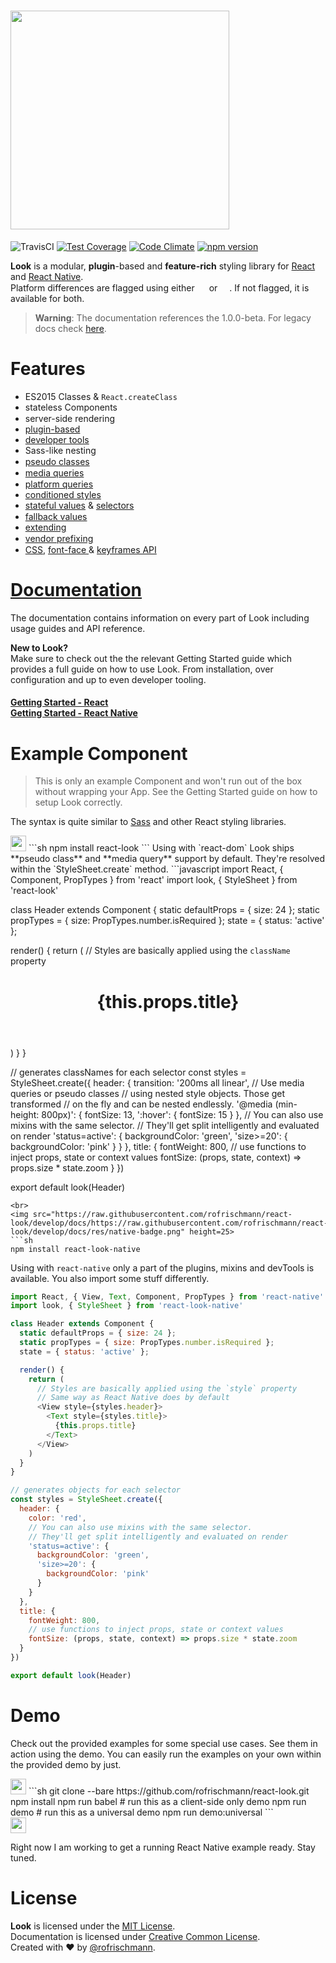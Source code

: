 <h1><img src="https://raw.githubusercontent.com/rofrischmann/react-look/develop/docs/res/logo.png" width=350></h1>

![TravisCI](https://travis-ci.org/rofrischmann/react-look.svg?branch=develop) [![Test Coverage](https://codeclimate.com/github/rofrischmann/react-look/badges/coverage.svg)](https://codeclimate.com/github/rofrischmann/react-look/coverage) [![Code Climate](https://codeclimate.com/github/rofrischmann/react-look/badges/gpa.svg)](https://codeclimate.com/github/rofrischmann/react-look)
[![npm version](https://badge.fury.io/js/react-look.svg)](http://badge.fury.io/js/react-look)

**Look** is a modular, **plugin**-based and **feature-rich** styling library for [React](https://facebook.github.io/react/) and [React Native](https://facebook.github.io/react-native/). <br>
Platform differences are flagged using either <img src="https://raw.githubusercontent.com/rofrischmann/react-look/develop/docs/https://raw.githubusercontent.com/rofrischmann/react-look/develop/docs/res/dom-badge.png" height=15> or <img src="https://raw.githubusercontent.com/rofrischmann/react-look/develop/docs/https://raw.githubusercontent.com/rofrischmann/react-look/develop/docs/res/native-badge.png" height=15>. If not flagged, it is available for both.
> **Warning**: The documentation references the 1.0.0-beta. For legacy docs check [here](https://github.com/rofrischmann/react-look/tree/9a7261b16f9a06e8cd7e64773d19714fd4181219).

# Features
- ES2015 Classes & `React.createClass`
- stateless Components
- server-side rendering <img src="https://raw.githubusercontent.com/rofrischmann/react-look/develop/docs/https://raw.githubusercontent.com/rofrischmann/react-look/develop/docs/res/dom-badge.png" height=15>
- [plugin-based](docs/Plugins.md)
- [developer tools](docs/Plugins.md#developertools)
- Sass-like nesting
- [pseudo classes](docs/dom/api/StyleSheet.md#pseudo-classes) <img src="https://raw.githubusercontent.com/rofrischmann/react-look/develop/docs/https://raw.githubusercontent.com/rofrischmann/react-look/develop/docs/res/dom-badge.png" height=15>
- [media queries](docs/dom/api/StyleSheet.md#media-queries) <img src="https://raw.githubusercontent.com/rofrischmann/react-look/develop/docs/https://raw.githubusercontent.com/rofrischmann/react-look/develop/docs/res/dom-badge.png" height=15>
- [platform queries](docs/Mixins.md#platform-queries) <img src="https://raw.githubusercontent.com/rofrischmann/react-look/develop/docs/https://raw.githubusercontent.com/rofrischmann/react-look/develop/docs/res/dom-badge.png" height=15>
- [conditioned styles](docs/Mixins.md#stateful-conditions)
- [stateful values](docs/plugins/StatefulValue.md) & [selectors](docs/plugins/StatefulSelector.md)
- [fallback values](docs/plugins/FallbackValue.md) <img src="https://raw.githubusercontent.com/rofrischmann/react-look/develop/docs/https://raw.githubusercontent.com/rofrischmann/react-look/develop/docs/res/dom-badge.png" height=15>
- [extending](docs/Mixins.md#extend)
- [vendor prefixing](docs/plugins/Prefixer.md) <img src="https://raw.githubusercontent.com/rofrischmann/react-look/develop/docs/https://raw.githubusercontent.com/rofrischmann/react-look/develop/docs/res/dom-badge.png" height=15>
- [CSS](docs/dom/api/StyleSheet.md##addcssstyles--scope-media-id), [font-face ](docs/dom/api/StyleSheet.md#fontfontfamily-files--properties) & [keyframes API](docs/dom/api/StyleSheet.md#keyframesframes--name) <img src="https://raw.githubusercontent.com/rofrischmann/react-look/develop/docs/https://raw.githubusercontent.com/rofrischmann/react-look/develop/docs/res/dom-badge.png" height=15>

# [Documentation](docs/Docs.md)
The documentation contains information on every part of Look including usage guides and API reference.

**New to Look?**<br>
Make sure to check out the the relevant Getting Started guide which provides a full guide on how to use Look. From installation, over configuration and up to even developer tooling.

#### [Getting Started - React](docs/dom/GettingStarted.md)<br> [Getting Started - React Native](docs/native/GettingStarted.md)

# Example Component
> This is only an example Component and won't run out of the box without wrapping your App. See the Getting Started guide on how to setup Look correctly.

The syntax is quite similar to [Sass](http://sass-lang.com) and other React styling libraries.

<img src="https://raw.githubusercontent.com/rofrischmann/react-look/develop/docs/https://raw.githubusercontent.com/rofrischmann/react-look/develop/docs/res/dom-badge.png" height=25>
```sh
npm install react-look
```
Using with `react-dom` Look ships **pseudo class** and **media query** support by default. They're resolved within the `StyleSheet.create` method.
```javascript
import React, { Component, PropTypes } from 'react'
import look, { StyleSheet } from 'react-look'

class Header extends Component {
  static defaultProps = { size: 24 };
  static propTypes = { size: PropTypes.number.isRequired };
  state = { status: 'active' };

  render() {
    return (
      // Styles are basically applied using the `className` property
      <header className={styles.header}>
        <h1 className={styles.title}>
          {this.props.title}
        </h1>
      </header>
    )
  }
}

// generates classNames for each selector
const styles = StyleSheet.create({
  header: {
    transition: '200ms all linear',
    // Use media queries or pseudo classes
    // using nested style objects. Those get transformed
    // on the fly and can be nested endlessly.
    '@media (min-height: 800px)': {
      fontSize: 13,
      ':hover': {
        fontSize: 15
      }
    },
    // You can also use mixins with the same selector.
    // They'll get split intelligently and evaluated on render
    'status=active': {
      backgroundColor: 'green',
      'size>=20': {
        backgroundColor: 'pink'
      }
    }
  },
  title: {
    fontWeight: 800,
    // use functions to inject props, state or context values
    fontSize: (props, state, context) => props.size * state.zoom
  }
})

export default look(Header)
```
<br>
<img src="https://raw.githubusercontent.com/rofrischmann/react-look/develop/docs/https://raw.githubusercontent.com/rofrischmann/react-look/develop/docs/res/native-badge.png" height=25>
```sh
npm install react-look-native
```
Using with `react-native` only a part of the plugins, mixins and devTools is available.
You also import some stuff differently.
```javascript
import React, { View, Text, Component, PropTypes } from 'react-native'
import look, { StyleSheet } from 'react-look-native'

class Header extends Component {
  static defaultProps = { size: 24 };
  static propTypes = { size: PropTypes.number.isRequired };
  state = { status: 'active' };

  render() {
    return (
      // Styles are basically applied using the `style` property
      // Same way as React Native does by default
      <View style={styles.header}>
        <Text style={styles.title}>
          {this.props.title}
        </Text>
      </View>
    )
  }
}

// generates objects for each selector
const styles = StyleSheet.create({
  header: {
    color: 'red',
    // You can also use mixins with the same selector.
    // They'll get split intelligently and evaluated on render
    'status=active': {             
      backgroundColor: 'green',
      'size>=20': {            
        backgroundColor: 'pink'       
      }
    }
  },
  title: {
    fontWeight: 800,
    // use functions to inject props, state or context values
    fontSize: (props, state, context) => props.size * state.zoom
  }
})

export default look(Header)
```
# Demo
Check out the provided examples for some special use cases. See them in action using the demo. You can easily run the examples on your own within the provided demo by just.

<img src="https://raw.githubusercontent.com/rofrischmann/react-look/develop/docs/https://raw.githubusercontent.com/rofrischmann/react-look/develop/docs/res/dom-badge.png" height=25>
```sh
git clone --bare https://github.com/rofrischmann/react-look.git
npm install
npm run babel
# run this as a client-side only demo
npm run demo
# run this as a universal demo
npm run demo:universal
```
<br>
<img src="https://raw.githubusercontent.com/rofrischmann/react-look/develop/docs/https://raw.githubusercontent.com/rofrischmann/react-look/develop/docs/res/native-badge.png" height=25>

Right now I am working to get a running React Native example ready. Stay tuned.

# License
**Look** is licensed under the [MIT License](http://opensource.org/licenses/MIT).<br>
Documentation is licensed under [Creative Common License](http://creativecommons.org/licenses/by/4.0/).<br>
Created with ♥ by [@rofrischmann](http://rofrischmann.de).
